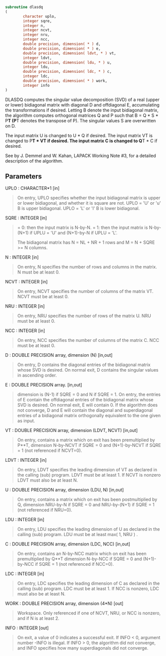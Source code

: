 ```fortran
subroutine dlasdq
(
        character uplo,
        integer sqre,
        integer n,
        integer ncvt,
        integer nru,
        integer ncc,
        double precision, dimension( * ) d,
        double precision, dimension( * ) e,
        double precision, dimension( ldvt, * ) vt,
        integer ldvt,
        double precision, dimension( ldu, * ) u,
        integer ldu,
        double precision, dimension( ldc, * ) c,
        integer ldc,
        double precision, dimension( * ) work,
        integer info
)
```

DLASDQ computes the singular value decomposition (SVD) of a real
(upper or lower) bidiagonal matrix with diagonal D and offdiagonal
E, accumulating the transformations if desired. Letting B denote
the input bidiagonal matrix, the algorithm computes orthogonal
matrices Q and P such that B = Q * S * P**T (P**T denotes the transpose
of P). The singular values S are overwritten on D.

The input matrix U  is changed to U  * Q  if desired.
The input matrix VT is changed to P**T * VT if desired.
The input matrix C  is changed to Q**T * C  if desired.

See  by J. Demmel and W. Kahan,
LAPACK Working Note #3, for a detailed description of the algorithm.

## Parameters
UPLO : CHARACTER*1 [in]
> On entry, UPLO specifies whether the input bidiagonal matrix
> is upper or lower bidiagonal, and whether it is square are
> not.
> UPLO = 'U' or 'u'   B is upper bidiagonal.
> UPLO = 'L' or 'l'   B is lower bidiagonal.

SQRE : INTEGER [in]
> = 0: then the input matrix is N-by-N.
> = 1: then the input matrix is N-by-(N+1) if UPLU = 'U' and
> (N+1)-by-N if UPLU = 'L'.
> 
> The bidiagonal matrix has
> N = NL + NR + 1 rows and
> M = N + SQRE >= N columns.

N : INTEGER [in]
> On entry, N specifies the number of rows and columns
> in the matrix. N must be at least 0.

NCVT : INTEGER [in]
> On entry, NCVT specifies the number of columns of
> the matrix VT. NCVT must be at least 0.

NRU : INTEGER [in]
> On entry, NRU specifies the number of rows of
> the matrix U. NRU must be at least 0.

NCC : INTEGER [in]
> On entry, NCC specifies the number of columns of
> the matrix C. NCC must be at least 0.

D : DOUBLE PRECISION array, dimension (N) [in,out]
> On entry, D contains the diagonal entries of the
> bidiagonal matrix whose SVD is desired. On normal exit,
> D contains the singular values in ascending order.

E : DOUBLE PRECISION array. [in,out]
> dimension is (N-1) if SQRE = 0 and N if SQRE = 1.
> On entry, the entries of E contain the offdiagonal entries
> of the bidiagonal matrix whose SVD is desired. On normal
> exit, E will contain 0. If the algorithm does not converge,
> D and E will contain the diagonal and superdiagonal entries
> of a bidiagonal matrix orthogonally equivalent to the one
> given as input.

VT : DOUBLE PRECISION array, dimension (LDVT, NCVT) [in,out]
> On entry, contains a matrix which on exit has been
> premultiplied by P**T, dimension N-by-NCVT if SQRE = 0
> and (N+1)-by-NCVT if SQRE = 1 (not referenced if NCVT=0).

LDVT : INTEGER [in]
> On entry, LDVT specifies the leading dimension of VT as
> declared in the calling (sub) program. LDVT must be at
> least 1. If NCVT is nonzero LDVT must also be at least N.

U : DOUBLE PRECISION array, dimension (LDU, N) [in,out]
> On entry, contains a  matrix which on exit has been
> postmultiplied by Q, dimension NRU-by-N if SQRE = 0
> and NRU-by-(N+1) if SQRE = 1 (not referenced if NRU=0).

LDU : INTEGER [in]
> On entry, LDU  specifies the leading dimension of U as
> declared in the calling (sub) program. LDU must be at
> least max( 1, NRU ) .

C : DOUBLE PRECISION array, dimension (LDC, NCC) [in,out]
> On entry, contains an N-by-NCC matrix which on exit
> has been premultiplied by Q**T  dimension N-by-NCC if SQRE = 0
> and (N+1)-by-NCC if SQRE = 1 (not referenced if NCC=0).

LDC : INTEGER [in]
> On entry, LDC  specifies the leading dimension of C as
> declared in the calling (sub) program. LDC must be at
> least 1. If NCC is nonzero, LDC must also be at least N.

WORK : DOUBLE PRECISION array, dimension (4*N) [out]
> Workspace. Only referenced if one of NCVT, NRU, or NCC is
> nonzero, and if N is at least 2.

INFO : INTEGER [out]
> On exit, a value of 0 indicates a successful exit.
> If INFO < 0, argument number -INFO is illegal.
> If INFO > 0, the algorithm did not converge, and INFO
> specifies how many superdiagonals did not converge.
